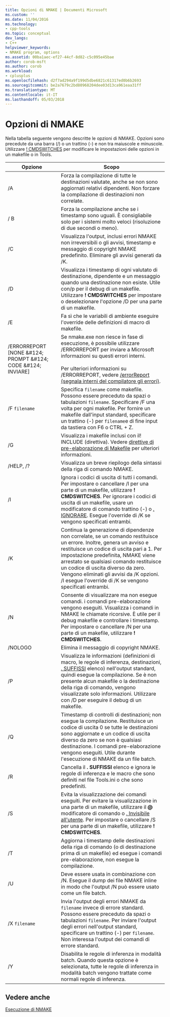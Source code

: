 ```yaml
---
title: Opzioni di NMAKE | Documenti Microsoft
ms.custom: ''
ms.date: 11/04/2016
ms.technology:
- cpp-tools
ms.topic: conceptual
dev_langs:
- C++
helpviewer_keywords:
- NMAKE program, options
ms.assetid: 00ba1aec-ef27-44cf-8d82-c5c095e45bae
author: corob-msft
ms.author: corob
ms.workload:
- cplusplus
ms.openlocfilehash: d2f7ad294a9f199d5dbe6821c61317ed0b6b2693
ms.sourcegitcommit: be2a7679c2bd80968204dee03d13ca961eaa31ff
ms.translationtype: MT
ms.contentlocale: it-IT
ms.lasthandoff: 05/03/2018
---
```

# <a name="nmake-options"></a>Opzioni di NMAKE
Nella tabella seguente vengono descritte le opzioni di NMAKE. Opzioni sono precedute da una barra (/) o un trattino (-) e non tra maiuscole e minuscole. Utilizzare [! CMDSWITCHES](../build/makefile-preprocessing-directives.md) per modificare le impostazioni delle opzioni in un makefile o in Tools.  
  
|Opzione|Scopo|  
|------------|-------------|  
|/A|Forza la compilazione di tutte le destinazioni valutate, anche se non sono aggiornati relativi dipendenti. Non forzare la compilazione di destinazioni non correlate.|  
|/ B|Forza la compilazione anche se i timestamp sono uguali. È consigliabile solo per i sistemi molto veloci (risoluzione di due secondi o meno).|  
|/C|Visualizza l'output, inclusi errori NMAKE non irreversibili o gli avvisi, timestamp e messaggio di copyright NMAKE predefinito. Eliminare gli avvisi generati da /K.|  
|/D|Visualizza i timestamp di ogni valutato di destinazione, dipendente e un messaggio quando una destinazione non esiste. Utile con/p per il debug di un makefile. Utilizzare **! CMDSWITCHES** per impostare o deselezionare l'opzione /D per una parte di un makefile.|  
|/E|Fa sì che le variabili di ambiente eseguire l'override delle definizioni di macro di makefile.|  
|/ERRORREPORT [NONE &AMP;#124; PROMPT &AMP;#124; CODE &AMP;#124; INVIARE]|Se nmake.exe non riesce in fase di esecuzione, è possibile utilizzare /ERRORREPORT per inviare a Microsoft informazioni su questi errori interni.<br /><br /> Per ulteriori informazioni su /ERRORREPORT, vedere [/errorReport (segnala interni del compilatore gli errori)](../build/reference/errorreport-report-internal-compiler-errors.md).|  
|/F `filename`|Specifica `filename` come makefile. Possono essere preceduto da spazi o tabulazioni `filename`. Specificare /F una volta per ogni makefile. Per fornire un makefile dall'input standard, specificare un trattino (-) per `filename`e di fine input da tastiera con F6 o CTRL + Z.|  
|/G|Visualizza i makefile inclusi con il! INCLUDE (direttiva).  Vedere [direttive di pre-elaborazione di Makefile](../build/makefile-preprocessing-directives.md) per ulteriori informazioni.|  
|/HELP, /?|Visualizza un breve riepilogo della sintassi della riga di comando NMAKE.|  
|/I|Ignora i codici di uscita di tutti i comandi. Per impostare o cancellare /I per una parte di un makefile, utilizzare **! CMDSWITCHES**. Per ignorare i codici di uscita di un makefile, usare un modificatore di comando trattino (-) o [. IGNORARE](../build/dot-directives.md). Esegue l'override di /K se vengono specificati entrambi.|  
|/K|Continua la generazione di dipendenze non correlate, se un comando restituisce un errore. Inoltre, genera un avviso e restituisce un codice di uscita pari a 1. Per impostazione predefinita, NMAKE viene arrestato se qualsiasi comando restituisce un codice di uscita diverso da zero. Vengono eliminati gli avvisi da /K opzioni. /I esegue l'override di /K se vengono specificati entrambi.|  
|/N|Consente di visualizzare ma non esegue comandi. i comandi pre-elaborazione vengono eseguiti. Visualizza i comandi in NMAKE le chiamate ricorsive. È utile per il debug makefile e controllare i timestamp. Per impostare o cancellare /N per una parte di un makefile, utilizzare **! CMDSWITCHES**.|  
|/NOLOGO|Elimina il messaggio di copyright NMAKE.|  
|/P|Visualizza le informazioni (definizioni di macro, le regole di inferenza, destinazioni, [. SUFFISSI](../build/dot-directives.md) elenco) nell'output standard, quindi esegue la compilazione. Se è non presente alcun makefile o la destinazione della riga di comando, vengono visualizzate solo informazioni. Utilizzare con /D per eseguire il debug di un makefile.|  
|/Q|Timestamp di controlli di destinazioni; non esegue la compilazione. Restituisce un codice di uscita 0 se tutte le destinazioni sono aggiornate e un codice di uscita diverso da zero se non è qualsiasi destinazione. I comandi pre-elaborazione vengono eseguiti. Utile durante l'esecuzione di NMAKE da un file batch.|  
|/R|Cancella il **. SUFFISSI** elenco e ignora le regole di inferenza e le macro che sono definiti nel file Tools.ini o che sono predefiniti.|  
|/S|Evita la visualizzazione dei comandi eseguiti. Per evitare la visualizzazione in una parte di un makefile, utilizzare il **@** modificatore di comando o [. Invisibile all'utente](../build/dot-directives.md). Per impostare o cancellare /S per una parte di un makefile, utilizzare **! CMDSWITCHES**.|  
|/T|Aggiorna i timestamp delle destinazioni della riga di comando (o di destinazione prima di un makefile) ed esegue i comandi pre-elaborazione, non esegue la compilazione.|  
|/U|Deve essere usata in combinazione con /N. Esegue il dump dei file NMAKE inline in modo che l'output /N può essere usato come un file batch.|  
|/X `filename`|Invia l'output degli errori NMAKE da `filename` invece di errore standard. Possono essere preceduto da spazi o tabulazioni `filename`. Per inviare l'output degli errori nell'output standard, specificare un trattino (-) per `filename`. Non interessa l'output dei comandi di errore standard.|  
|/Y|Disabilita le regole di inferenza in modalità batch. Quando questa opzione è selezionata, tutte le regole di inferenza in modalità batch vengono trattate come normali regole di inferenza.|  
  
## <a name="see-also"></a>Vedere anche  
 [Esecuzione di NMAKE](../build/running-nmake.md)